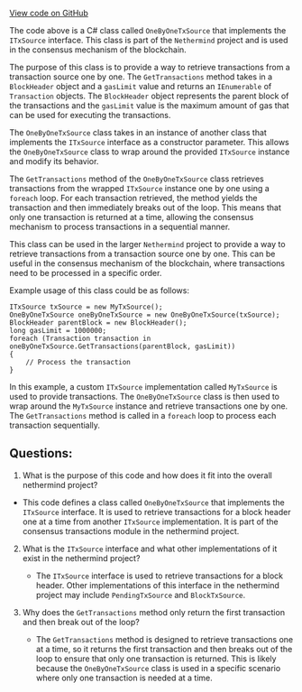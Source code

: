[View code on GitHub](https://github.com/nethermindeth/nethermind/Nethermind.Consensus/Transactions/OneByOneTxSource.cs)

The code above is a C# class called `OneByOneTxSource` that implements the `ITxSource` interface. This class is part of the `Nethermind` project and is used in the consensus mechanism of the blockchain. 

The purpose of this class is to provide a way to retrieve transactions from a transaction source one by one. The `GetTransactions` method takes in a `BlockHeader` object and a `gasLimit` value and returns an `IEnumerable` of `Transaction` objects. The `BlockHeader` object represents the parent block of the transactions and the `gasLimit` value is the maximum amount of gas that can be used for executing the transactions.

The `OneByOneTxSource` class takes in an instance of another class that implements the `ITxSource` interface as a constructor parameter. This allows the `OneByOneTxSource` class to wrap around the provided `ITxSource` instance and modify its behavior.

The `GetTransactions` method of the `OneByOneTxSource` class retrieves transactions from the wrapped `ITxSource` instance one by one using a `foreach` loop. For each transaction retrieved, the method yields the transaction and then immediately breaks out of the loop. This means that only one transaction is returned at a time, allowing the consensus mechanism to process transactions in a sequential manner.

This class can be used in the larger `Nethermind` project to provide a way to retrieve transactions from a transaction source one by one. This can be useful in the consensus mechanism of the blockchain, where transactions need to be processed in a specific order. 

Example usage of this class could be as follows:

```
ITxSource txSource = new MyTxSource();
OneByOneTxSource oneByOneTxSource = new OneByOneTxSource(txSource);
BlockHeader parentBlock = new BlockHeader();
long gasLimit = 1000000;
foreach (Transaction transaction in oneByOneTxSource.GetTransactions(parentBlock, gasLimit))
{
    // Process the transaction
}
```

In this example, a custom `ITxSource` implementation called `MyTxSource` is used to provide transactions. The `OneByOneTxSource` class is then used to wrap around the `MyTxSource` instance and retrieve transactions one by one. The `GetTransactions` method is called in a `foreach` loop to process each transaction sequentially.
## Questions: 
 1. What is the purpose of this code and how does it fit into the overall nethermind project?
   - This code defines a class called `OneByOneTxSource` that implements the `ITxSource` interface. It is used to retrieve transactions for a block header one at a time from another `ITxSource` implementation. It is part of the consensus transactions module in the nethermind project.
   
2. What is the `ITxSource` interface and what other implementations of it exist in the nethermind project?
   - The `ITxSource` interface is used to retrieve transactions for a block header. Other implementations of this interface in the nethermind project may include `PendingTxSource` and `BlockTxSource`.
   
3. Why does the `GetTransactions` method only return the first transaction and then break out of the loop?
   - The `GetTransactions` method is designed to retrieve transactions one at a time, so it returns the first transaction and then breaks out of the loop to ensure that only one transaction is returned. This is likely because the `OneByOneTxSource` class is used in a specific scenario where only one transaction is needed at a time.